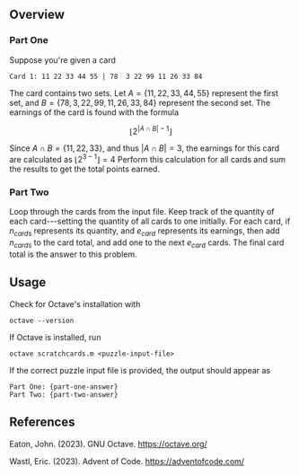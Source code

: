 ## Overview

### Part One

Suppose you're given a card

```
Card 1: 11 22 33 44 55 | 78  3 22 99 11 26 33 84
```

The card contains two sets.  Let $A = \{11, 22, 33, 44, 55\}$ represent the
first set, and $B = \{78, 3, 22, 99, 11, 26, 33, 84\}$ represent the second
set.  The earnings of the card is found with the formula

$$\lfloor 2^{|A \cap B| - 1} \rfloor$$

Since $A \cap B = \{11, 22, 33\}$, and thus $|A \cap B| = 3$, the earnings for
this card are calculated as $\lfloor 2^{3 - 1} \rfloor = 4$
Perform this calculation for all cards and sum the results to get the total
points earned.

### Part Two

Loop through the cards from the input file.  Keep track of the quantity of
each card---setting the quantity of all cards to one initially.  For each
card, if $n_{cards}$ represents its quantity, and $e_{card}$ represents its
earnings, then add $n_{cards}$ to the card total, and add one to the next
$e_{card}$ cards.  The final card total is the answer to this problem.


## Usage

Check for Octave's installation with

```
octave --version
```

If Octave is installed, run

```
octave scratchcards.m <puzzle-input-file>
```

If the correct puzzle input file is provided, the output should appear as

```
Part One: {part-one-answer}
Part Two: {part-two-answer}
```


## References

Eaton, John.  (2023).  GNU Octave.
<https://octave.org/>

Wastl, Eric.  (2023).  Advent of Code.
<https://adventofcode.com/>

